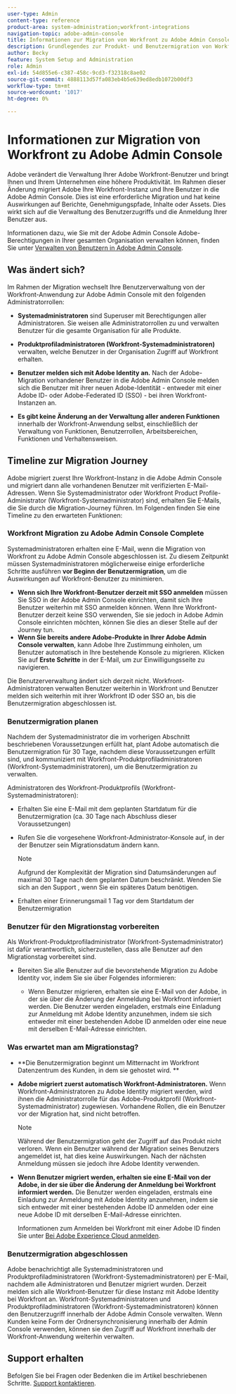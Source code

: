 ```yaml
---
user-type: Admin
content-type: reference
product-area: system-administration;workfront-integrations
navigation-topic: adobe-admin-console
title: Informationen zur Migration von Workfront zu Adobe Admin Console
description: Grundlegendes zur Produkt- und Benutzermigration von Workfront zu Adobe Admin Console
author: Becky
feature: System Setup and Administration
role: Admin
exl-id: 54d855e6-c387-458c-9cd3-f32318c8ae02
source-git-commit: 4888113d57fa083eb4b5e639ed8edb1072b00df3
workflow-type: tm+mt
source-wordcount: '1017'
ht-degree: 0%

---
```


# Informationen zur Migration von Workfront zu Adobe Admin Console

Adobe verändert die Verwaltung Ihrer Adobe Workfront-Benutzer und bringt Ihnen und Ihrem Unternehmen eine höhere Produktivität. Im Rahmen dieser Änderung migriert Adobe Ihre Workfront-Instanz und Ihre Benutzer in die Adobe Admin Console. Dies ist eine erforderliche Migration und hat keine Auswirkungen auf Berichte, Genehmigungspfade, Inhalte oder Assets. Dies wirkt sich auf die Verwaltung des Benutzerzugriffs und die Anmeldung Ihrer Benutzer aus.

Informationen dazu, wie Sie mit der Adobe Admin Console Adobe-Berechtigungen in Ihrer gesamten Organisation verwalten können, finden Sie unter [Verwalten von Benutzern in Adobe Admin Console](/help/quicksilver/administration-and-setup/add-users/create-and-manage-users/admin-console.md).

## Was ändert sich?

Im Rahmen der Migration wechselt Ihre Benutzerverwaltung von der Workfront-Anwendung zur Adobe Admin Console mit den folgenden Administratorrollen:

* **Systemadministratoren** sind Superuser mit Berechtigungen aller Administratoren. Sie weisen alle Administratorrollen zu und verwalten Benutzer für die gesamte Organisation für alle Produkte.

* **Produktprofiladministratoren (Workfront-Systemadministratoren)** verwalten, welche Benutzer in der Organisation Zugriff auf Workfront erhalten.

* **Benutzer melden sich mit Adobe Identity an.** Nach der Adobe-Migration vorhandener Benutzer in die Adobe Admin Console melden sich die Benutzer mit ihrer neuen Adobe-Identität - entweder mit einer Adobe ID- oder Adobe-Federated ID (SSO) - bei ihren Workfront-Instanzen an.

* **Es gibt keine Änderung an der Verwaltung aller anderen Funktionen** innerhalb der Workfront-Anwendung selbst, einschließlich der Verwaltung von Funktionen, Benutzerrollen, Arbeitsbereichen, Funktionen und Verhaltensweisen.

## Timeline zur Migration Journey

Adobe migriert zuerst Ihre Workfront-Instanz in die Adobe Admin Console und migriert dann alle vorhandenen Benutzer mit verifizierten E-Mail-Adressen. Wenn Sie Systemadministrator oder Workfront Product Profile-Administrator (Workfront-Systemadministrator) sind, erhalten Sie E-Mails, die Sie durch die Migration-Journey führen. Im Folgenden finden Sie eine Timeline zu den erwarteten Funktionen:

### Workfront Migration zu Adobe Admin Console Complete

Systemadministratoren erhalten eine E-Mail, wenn die Migration von Workfront zu Adobe Admin Console abgeschlossen ist. Zu diesem Zeitpunkt müssen Systemadministratoren möglicherweise einige erforderliche Schritte ausführen **vor Beginn der Benutzermigration**, um die Auswirkungen auf Workfront-Benutzer zu minimieren.

* **Wenn sich Ihre Workfront-Benutzer derzeit mit SSO anmelden** müssen Sie SSO in der Adobe Admin Console einrichten, damit sich Ihre Benutzer weiterhin mit SSO anmelden können. Wenn Ihre Workfront-Benutzer derzeit keine SSO verwenden, Sie sie jedoch in Adobe Admin Console einrichten möchten, können Sie dies an dieser Stelle auf der Journey tun.
* **Wenn Sie bereits andere Adobe-Produkte in Ihrer Adobe Admin Console verwalten**, kann Adobe Ihre Zustimmung einholen, um Benutzer automatisch in Ihre bestehende Konsole zu migrieren. Klicken Sie auf **Erste Schritte** in der E-Mail, um zur Einwilligungsseite zu navigieren.

Die Benutzerverwaltung ändert sich derzeit nicht. Workfront-Administratoren verwalten Benutzer weiterhin in Workfront und Benutzer melden sich weiterhin mit ihrer Workfront ID oder SSO an, bis die Benutzermigration abgeschlossen ist.

### Benutzermigration planen

Nachdem der Systemadministrator die im vorherigen Abschnitt beschriebenen Voraussetzungen erfüllt hat, plant Adobe automatisch die Benutzermigration für 30 Tage, nachdem diese Voraussetzungen erfüllt sind, und kommuniziert mit Workfront-Produktprofiladministratoren (Workfront-Systemadministratoren), um die Benutzermigration zu verwalten.

Administratoren des Workfront-Produktprofils (Workfront-Systemadministratoren):

* Erhalten Sie eine E-Mail mit dem geplanten Startdatum für die Benutzermigration (ca. 30 Tage nach Abschluss dieser Voraussetzungen)
* Rufen Sie die vorgesehene Workfront-Administrator-Konsole auf, in der der Benutzer sein Migrationsdatum ändern kann.

  >[!NOTE]
  >
  >Aufgrund der Komplexität der Migration sind Datumsänderungen auf maximal 30 Tage nach dem geplanten Datum beschränkt. Wenden Sie sich an den Support , wenn Sie ein späteres Datum benötigen.

* Erhalten einer Erinnerungsmail 1 Tag vor dem Startdatum der Benutzermigration

### Benutzer für den Migrationstag vorbereiten

Als Workfront-Produktprofiladministrator (Workfront-Systemadministrator) ist dafür verantwortlich, sicherzustellen, dass alle Benutzer auf den Migrationstag vorbereitet sind.

* Bereiten Sie alle Benutzer auf die bevorstehende Migration zu Adobe Identity vor, indem Sie sie über Folgendes informieren:

   * Wenn Benutzer migrieren, erhalten sie eine E-Mail von der Adobe, in der sie über die Änderung der Anmeldung bei Workfront informiert werden. Die Benutzer werden eingeladen, erstmals eine Einladung zur Anmeldung mit Adobe Identity anzunehmen, indem sie sich entweder mit einer bestehenden Adobe ID anmelden oder eine neue mit derselben E-Mail-Adresse einrichten.

### Was erwartet man am Migrationstag?

* **Die Benutzermigration beginnt um Mitternacht im Workfront Datenzentrum des Kunden, in dem sie gehostet wird. **

* **Adobe migriert zuerst automatisch Workfront-Administratoren.** Wenn Workfront-Administratoren zu Adobe Identity migriert werden, wird ihnen die Administratorrolle für das Adobe-Produktprofil (Workfront-Systemadministrator) zugewiesen. Vorhandene Rollen, die ein Benutzer vor der Migration hat, sind nicht betroffen.

  >[!NOTE]
  >
  >Während der Benutzermigration geht der Zugriff auf das Produkt nicht verloren. Wenn ein Benutzer während der Migration seines Benutzers angemeldet ist, hat dies keine Auswirkungen. Nach der nächsten Anmeldung müssen sie jedoch ihre Adobe Identity verwenden.



* **Wenn Benutzer migriert werden, erhalten sie eine E-Mail von der Adobe, in der sie über die Änderung der Anmeldung bei Workfront informiert werden.** Die Benutzer werden eingeladen, erstmals eine Einladung zur Anmeldung mit Adobe Identity anzunehmen, indem sie sich entweder mit einer bestehenden Adobe ID anmelden oder eine neue Adobe ID mit derselben E-Mail-Adresse einrichten.

  Informationen zum Anmelden bei Workfront mit einer Adobe ID finden Sie unter [Bei Adobe Experience Cloud anmelden](/help/quicksilver/workfront-basics/navigate-workfront/workfront-navigation/adobe-unified-experience.md#log-in-to-adobe-experience-cloud).

### Benutzermigration abgeschlossen

Adobe benachrichtigt alle Systemadministratoren und Produktprofiladministratoren (Workfront-Systemadministratoren) per E-Mail, nachdem alle Administratoren und Benutzer migriert wurden. Derzeit melden sich alle Workfront-Benutzer für diese Instanz mit Adobe Identity bei Workfront an. Workfront-Systemadministratoren und Produktprofiladministratoren (Workfront-Systemadministratoren) können den Benutzerzugriff innerhalb der Adobe Admin Console verwalten. Wenn Kunden keine Form der Ordnersynchronisierung innerhalb der Admin Console verwenden, können sie den Zugriff auf Workfront innerhalb der Workfront-Anwendung weiterhin verwalten.

## Support erhalten

Befolgen Sie bei Fragen oder Bedenken die im Artikel beschriebenen Schritte. [Support kontaktieren](/help/quicksilver/workfront-basics/tips-tricks-and-troubleshooting/contact-customer-support.md).




